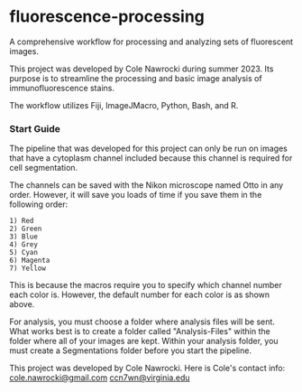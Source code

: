 # fluorescence-processing
A comprehensive workflow for processing and analyzing sets of fluorescent images.

This project was developed by Cole Nawrocki during summer 2023. Its purpose is to streamline the processing and basic image analysis of immunofluorescence stains.

The workflow utilizes Fiji, ImageJMacro, Python, Bash, and R. 

### Start Guide
The pipeline that was developed for this project can only be run on images that have a cytoplasm channel included because this channel is required for cell segmentation.

The channels can be saved with the Nikon microscope named Otto in any order. However, it will save you loads of time if you save them in the following order:

	1) Red
	2) Green
	3) Blue
	4) Grey
	5) Cyan
	6) Magenta
	7) Yellow

This is because the macros require you to specify which channel number each color is. However, the default number for each color is as shown above.
	
For analysis, you must choose a folder where analysis files will be sent. What works best is to create a folder called "Analysis-Files" within the folder where all of your images are kept. Within your analysis folder, you must create a Segmentations folder before you start the pipeline.

This project was developed by Cole Nawrocki. Here is Cole's contact info: 
	cole.nawrocki@gmail.com
	ccn7wn@virginia.edu
 
